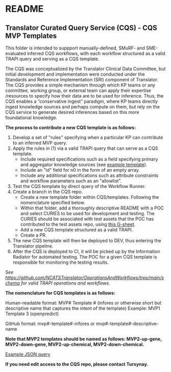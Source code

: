 # README

## Translator Curated Query Service (CQS) - CQS MVP Templates

This folder is intended to suppport manually-defined, SMuRF- and SME-evaluated inferred CQS workflows, with each workflow structured as a valid TRAPI query and serving as a CQS template.

The CQS was conceptualized by the Translator Clinical Data Committee, but initial development and implementation were conducted under the Standards and Reference Implementation (SRI) component of Translator. The CQS provides a simple mechanism through which KP teams or any committee, working group, or external team can apply their expertise /resources to specify how their data are to be used for inference. Thus, the CQS enables a ”conservative ingest” paradigm, where KP teams directly ingest knowledge sources and perhaps compute on them, but rely on the CQS service to generate desired inferences based on this more foundational knowledge.

**The process to contribute a new CQS template is as follows:**

1. Develop a set of "rules" specifying when a particular KP can contribute to an inferred MVP query.
2. Apply the rules in (1) via a valid TRAPI query that can serve as a CQS template.
   - Include required specifications such as a field specifying primary and aggregator knowledge sources (see [example template](https://github.com/TranslatorSRI/CQS/blob/main/templates/example-cqs-mvp-template/example-cqs-mvp-template.json)).
   - Include an "id" field for n0 in the form of an empty array.
   - Include any additional specifications such as attribute constraints and workflow parameters such as an "allowlist".
4. Test the CQS template by direct query of the Workflow Runner.
5. Create a branch in the CQS repo.
   - Create a new template folder within CQS/templates. Following the nomenclature specified below.
   - Within that folder, add a thoroughly descriptive README with a POC and select CURIES to be used for development and testing. The CURIES should be associated with test assets that the POC has contributed to the test assets repo, using [this G-sheet](https://docs.google.com/spreadsheets/d/1wAQaFEtFqAvp2fbTZIe-2ObF9zUU_cmXILfU8SzUWe0/edit?usp=drive_link).
   - Add a new CQS template structured as a valid TRAPI.
   - Create a PR.
5. The new CQS template will then be deployed to DEV, thus entering the Translator pipeline.
6. After the CQS is deployed to CI, it will be picked up by the Information Radiator for automated testing. The POC for a given CQS template is responsible for monitoring the testing results.

*See https://github.com/NCATSTranslator/OperationsAndWorkflows/tree/main/schema for valid TRAPI operations and workflows.*

**The nomenclature for CQS templates is as follows:**

Human-readable format: MVP# Template # (infores or otherwise short but descriptive name that captures the intent of the template)
Example: MVP1 Template 3 (openpredict)

GitHub format: mvp#-template#-infores or mvp#-template#-descriptive-name

**Note that MVP2 templates should be named as follows: MVP2-up-gene, MVP2-down-gene, MVP2-up-chemical, MVP2-down-chemical.**

[Example JSON query](https://github.com/TranslatorSRI/CQS/blob/main/templates/example-cqs-mvp-template/example-cqs-mvp-template.json)

**If you need edit access to the CQS repo, please contact Tursynay.**




